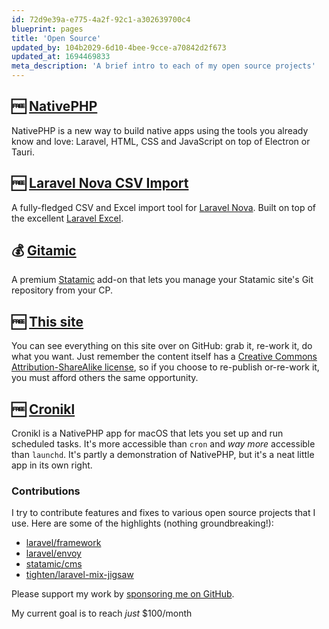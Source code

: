 ```yaml
---
id: 72d9e39a-e775-4a2f-92c1-a302639700c4
blueprint: pages
title: 'Open Source'
updated_by: 104b2029-6d10-4bee-9cce-a70842d2f673
updated_at: 1694469833
meta_description: 'A brief intro to each of my open source projects'
---
```

## 🆓 <a href="https://nativephp.com/" target="_blank">NativePHP</a>

NativePHP is a new way to build native apps using the tools you already know and love: Laravel, HTML, CSS and JavaScript on top of Electron or Tauri.

## 🆓 <a href="https://github.com/simonhamp/laravel-nova-csv-import" target="_blank">Laravel Nova CSV Import</a>

A fully-fledged CSV and Excel import tool for [Laravel Nova](https://nova.laravel.com). Built on top of the excellent [Laravel Excel](https://laravel-excel.com).

## 💰 <a href="https://gitamic.simonhamp.me/" target="_blank">Gitamic</a>

A premium [Statamic](https://statamic.com) add-on that lets you manage your Statamic site's Git repository from your CP.

## 🆓 <a href="https://github.com/simonhamp/dotme" target="_blank">This site</a>

You can see everything on this site over on GitHub: grab it, re-work it, do what you want. Just remember the content itself has a [Creative Commons Attribution-ShareAlike license](https://creativecommons.org/licenses/by-sa/4.0/), so if you choose to re-publish or-re-work it, you must afford others the same opportunity.

## 🆓 <a href="https://github.com/simonhamp/dotme" target="_blank">Cronikl</a>

Cronikl is a NativePHP app for macOS that lets you set up and run scheduled tasks. It's more accessible than `cron` and _way more_ accessible than `launchd`. It's partly a demonstration of NativePHP, but it's a neat little app in its own right.


### Contributions

I try to contribute features and fixes to various open source projects that I use. Here are some of the highlights (nothing groundbreaking!):

- [laravel/framework](https://github.com/laravel/framework/commits?author=simonhamp)
- [laravel/envoy](https://github.com/laravel/envoy/commits?author=simonhamp)
- [statamic/cms](https://github.com/statamic/cms/commits?author=simonhamp)
- [tighten/laravel-mix-jigsaw](https://github.com/tighten/laravel-mix-jigsaw/commits?author=simonhamp)

Please support my work by <a href="https://github.com/sponsors/simonhamp" target="_blank">sponsoring me on GitHub</a>.
  
My current goal is to reach _just_ $100/month